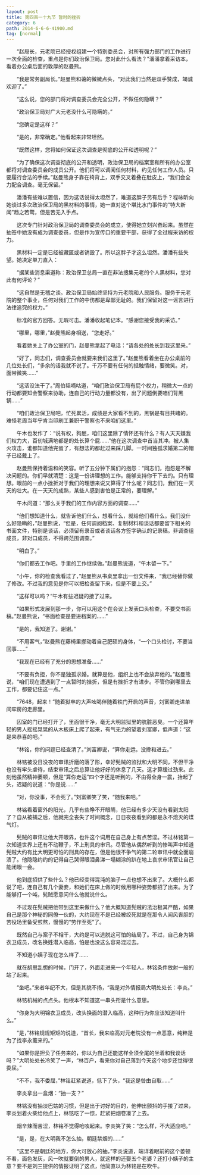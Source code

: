 ```yaml
---
layout: post
title: 第四百一十九节 暂时的挫折
category: 6
path: 2014-6-6-6-41900.md
tag: [normal]
---
```


　　“赵局长，元老院已经授权组建一个特别委员会，对所有强力部门的工作进行一次全面的检查，重点是你们政治保卫局。您对此什么看法？”潘潘拿着采访本，看着办公桌后面的敦厚的赵曼熊。

　　“我是常务副局长。”赵曼熊和蔼的微微点头，“对此我们当然是双手赞成，竭诚欢迎了。”

　　“这么说，您的部门将对调查委员会完全公开，不做任何隐瞒？”

　　“政治保卫局对广大元老没什么可隐瞒的。”

　　“您确定是这样？”

　　“是的，非常确定。”他看起来非常坦然。

　　“既然这样，您将如何保证这次调查是彻底的公开和透明呢？”

　　“为了确保这次调查彻底的公开和透明，政治保卫局的档案室和所有的办公室都将对调查委员会的成员公开。他们将可以调阅任何材料，约见任何工作人员。只要履行合法的手续。”赵曼熊身子靠在椅背上，双手交叉着叠在肚皮上，“我们会全力配合调查。毫无保留。”

　　潘潘有些难以置信，因为这话说得太坦然了，难道这胖子另有后手？程咏昕向她谈过多次政治保卫局的黑材料的事情，她一直对这个堪比水门事件的“特大新闻”趋之若鹜，但是苦无入手点。

　　这次专门针对政治保卫局的调查委员会的成立，使得她立刻兴奋起来。虽然在抽签中她没有成为调查委员，但是作为宣传口的重要干部，获得了全过程采访的权力。

　　黑材料一定是已经被藏匿或者销毁了。所以这胖子才这么坦然。潘潘有些失望。她决定单刀直入：

　　“据某些消息渠道称：政治保卫总局一直在非法搜集元老的个人黑材料，您对此有何评论？”

　　“这自然是无稽之谈。政治保卫局始终坚持为元老院和人民服务。服务于元老院的整个事业，任何对我们工作的中伤都是卑鄙无耻的。我们保留对这一谣言进行法律追究的权力。”

　　标准的官方回答。无瑕可击。潘潘收起笔记本。“感谢您接受我的采访。”

　　“哪里，哪里，”赵曼熊起身相送，“您走好。”

　　看着她关上了办公室的门，赵曼熊拿起了电话：“请各处的处长到我这里来。”

　　“好了，同志们，调查委员会就要来我们这里了。”赵曼熊看着坐在办公桌前的几位处长们，“多余的话我就不说了。千万不要有任何的抵触情绪，要微笑。对，面带微笑……”

　　“这活没法干了。”周伯韬嘀咕道，“咱们政治保卫局有屁个权力，稍微大一点的行动都要知会警察来协助，连自己的行动力量都没有，出了问题倒要咱们背黑锅……”

　　“咱们政治保卫局吧，忙死累活，成绩是大家看不到的，黑锅是有目共睹的。难怪老周当年宁肯当印刷工兼职干警察也不来咱们这里。”

　　午木也发作了：“说有权，狗屁，咱们这里除了情怀还有什么？有人天天嫌我们权力大，百仞城满地都是的处长算个屁……”他在这次调查中首当其冲。被人集火攻击，谁都知道他完蛋了，有想法的都赶过来踩几脚。一时间独孤求婚第二的帽子已经戴上了。

　　赵曼熊保持着温和的笑容。听了五分钟下属们的抱怨：“同志们，抱怨是不解决问题的。你们早就清楚：这是一份讲理想的工作。能够支持你干下去的。只有理想。眼前的一点小挫折对于我们的理想来说又算得了什么呢？同志们，我们在一天天的壮大。在一天天的成熟，某些人感到害怕是正常的，要理解。”

　　午木问道：“那么关于我们的工作内容方面的调查……”

　　“他们想知道什么，就告诉他们什么，想看什么，就给他们看什么。我们没什么好隐瞒的，”赵曼熊说，“但是，任何调阅档案、复制材料和谈话都要留下相关的书面文件，特别是谈话，必须留有录音或者谈话各方签字确认的记录稿。非调查组成员，非对口成员，不得跨范围调查。”

　　“明白了。”

　　“你们都去工作吧。手里的工作继续做。”赵曼熊说道，“午木留一下。”

　　“小午，你的检查我看过了，”赵曼熊从书桌里拿出一份文件来，“我已经替你做了修改。不过我的意见是你可以把检查留下来，但是不要上交。”

　　“这样可以吗？”午木有些迟疑的接了过来。

　　“如果形式发展到那一步，你可以用这个在会议上发表口头检查，不要交书面稿。”赵曼熊说，“书面检查是要进档案的……”

　　“是的，我知道了。谢谢。”

　　“不用客气，”赵曼熊在藤椅里挪动着自己肥硕的身体，“一个口头检讨，不要当回事……”

　　“我现在已经有了充分的思想准备……”

　　“不要有负担，你不是独孤求婚。就算是他，组织上也不会放弃他的。”赵曼熊说，“咱们现在遭遇到了一点暂时的挫折，但是有挫折才有进步。不管你到哪里去工作，都要记住这一点。”

　　“7648，起来！”随着狱卒的大声吆喝伴随着铁门开启的声音，刘富卿走进单间牢房的走廊里。

　　囚室的门已经打开了，里面很干净，毫无大明监狱里的肮脏恶臭。一个还算年轻的男人摇摇晃晃的从木板床上爬了起来，有气无力的望着刘富卿，低声道：“这是来恭喜的吧。”

　　“林铭，你的问题已经查清了。”刘富卿说，“算你走运。没搀和进去。”

　　林铭被没日没夜的审讯折磨的落了形，幸好髡贼的监狱和大明不同，不但干净也没有牢头虐待，结束审讯之后总算让他好好的休息了几天。这才算缓过劲来。此刻他虽然精神萎顿，但是“算你走运”四个字还是听到的，不由得全身一震，抬起了头，迟疑的说道：“你是说……”

　　“对，你没事，不会死了。”刘富卿笑了笑，“随我来吧。”

　　林铭看着窗外的阳光，几乎有些睁不开眼睛，他已经有多少天没有看到太阳了？自从被捕之后，他就完全丧失了时间概念，日日夜夜看到的都是永不熄灭的煤气灯。

　　髡贼的审讯让他大开眼界，也许这个词用在自己身上有点苦涩。不过林铭第一次知道世界上还有不动鞭子，不上刑具的审讯。尽管他从偶然听到的惨叫声中知道髡贼大约有比大明更可怕的刑具的存在，但是他很不争气的第二轮审讯中就全面崩溃了。他隐隐约约的记得自己哭得眼泪鼻涕一塌糊涂的趴在地上哀求审讯官让自己能闭眼一会。

　　他到底招供了些什么？他已经变得混沌的脑子一点也想不出来了。大概什么都说了吧，连自己有几个妻妾，和她们在床上做的时候用哪种姿势都招了出来。为了能够打一个吨，髡贼愿意问什么他就说什么。

　　不过现在髡贼把他带到这里来做什么？他大概知道髡贼的法治极其严酷，如果自己是那个神秘的同僚一伙的，大约现在不是已经被绞死就是在那令人闻风丧胆的苦役场里备受煎熬，慢慢的“劳作至死”了。

　　既然自己与案子不相干，大约是可以逃脱这可怕的结局了。不过，自己身为锦衣卫成员，改名换姓潜入临高，怕是也没这么容易混过去。

　　不知道小姨子现在怎么样了……

　　就在胡思乱想的时候，门开了，外面走进来一个年轻人，林铭条件放射一般的站了起来。

　　“坐吧。”来者年纪不大，但是其貌不扬，“我是对外情报局大明处处长：李炎。”

　　林铭机械的点点头。他根本不知道这一串头衔是什么意思。

　　“你身为大明锦衣卫成员，改头换面的潜入临高，这种行为你应该知道叫什么。”

　　“是，”林铭规规矩矩的说道，“首长，我来临高对元老院没有一点恶意，纯粹是为了找李永薰来的。”

　　“如果你是担负了任务来的，你以为自己还能这样全须全尾的坐着和我谈话吗？”大明处处长冷笑了一声，“林百户，看来你对自己落到今天这个地步还觉得很委屈。”

　　“不不，我不委屈，”林铭赶紧说道，低下了头，“我这是咎由自取……”

　　李炎拿出一盒烟：“抽一支？”

　　林铭没有抽淡巴姑的习惯，但是出于讨好的目的，他伸出颤抖的手接了过来，李炎划着火柴给他点上，林铭吃了一惊，赶紧把烟卷凑了上去。

　　烟辛辣而苦涩，林铭不觉得呛咳起来。李炎笑了笑：“怎么样，不大适应吧。”

　　“是，是，在大明我不怎么抽，朝廷禁烟的……”

　　“这里不是朝廷的地方，你大可放心的抽，”李炎说道，端详着眼前的这个萎顿不看，面色发灰，风一吹就要倒的男人，就这样的还娶五个老婆？还打小姨子的主意？要不是刘三提供的情报证明了这点，他简直以为林铭是在吹牛。

